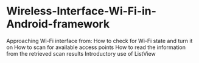 # Wireless-Interface-Wi-Fi-in-Android-framework

 Approaching Wi-Fi interface from:
How to check for Wi-Fi state and turn it on
How to scan for available access points
How to read the information from the retrieved scan results
Introductory use of ListView
